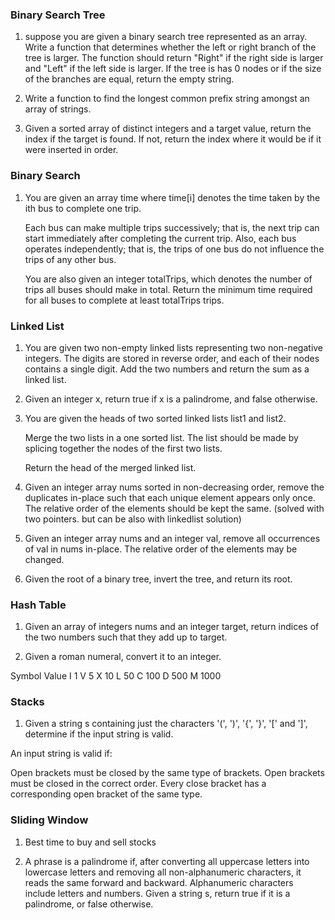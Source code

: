 ### Binary Search Tree 

1.  suppose you are given a binary search tree represented as an array. Write a function that determines whether the left or right branch of the tree is larger. The function should return "Right" if the right side is larger and "Left" if the left side is larger. If the tree is has 0 nodes or if the size of the branches are equal, return the empty string.
   
2.  Write a function to find the longest common prefix string amongst an array of strings.

3.  Given a sorted array of distinct integers and a target value, return the index if the target is found. If not, return the index where it would be if it were inserted in order.
   

### Binary Search 

1.  You are given an array time where time[i] denotes the time taken by the ith bus to complete one trip.

    Each bus can make multiple trips successively; that is, the next trip can start immediately after completing the current trip. Also, each bus operates independently; that is, the trips of  one bus do not influence the trips of any other bus.

    You are also given an integer totalTrips, which denotes the number of trips all buses should make in total. Return the minimum time required for all buses to complete at least totalTrips trips.
   
### Linked List 

1.  You are given two non-empty linked lists representing two non-negative integers. The digits are stored in reverse order, and each of their nodes contains a single digit. Add the two numbers and return the sum as a linked list.
   
2.  Given an integer x, return true if x is a palindrome, and false otherwise.
   
3. You are given the heads of two sorted linked lists list1 and list2.

    Merge the two lists in a one sorted list. The list should be made by splicing together the nodes of the first two lists.

    Return the head of the merged linked list.

4.  Given an integer array nums sorted in non-decreasing order, remove the duplicates in-place such that    each unique element appears only once. The relative order of the elements should be kept the same. (solved with two pointers. but can be also with linkedlist solution)
   
5.  Given an integer array nums and an integer val, remove all occurrences of val in nums in-place. The relative order of the elements may be changed.

6.  Given the root of a binary tree, invert the tree, and return its root.



### Hash Table

1. Given an array of integers nums and an integer target, return indices of the two numbers such that they add up to target.
   
2. Given a roman numeral, convert it to an integer.

Symbol       Value
I             1
V             5
X             10
L             50
C             100
D             500
M             1000

### Stacks 

1.  Given a string s containing just the characters '(', ')', '{', '}', '[' and ']', determine if the input string is valid.

An input string is valid if:

Open brackets must be closed by the same type of brackets.
Open brackets must be closed in the correct order.
Every close bracket has a corresponding open bracket of the same type.

### Sliding Window

1. Best time to buy and sell stocks
   
2. A phrase is a palindrome if, after converting all uppercase letters into lowercase letters and removing all non-alphanumeric characters, it reads the same forward and backward. Alphanumeric characters include letters and numbers. Given a string s, return true if it is a palindrome, or false otherwise.
    







